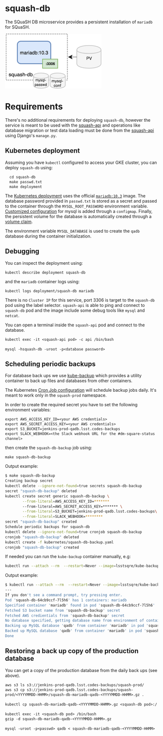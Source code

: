 # squash-db

The SQuaSH DB microservice provides a persistent installation of `mariadb` for SQuaSH.

![SQuaSH DB microservice](squash-db.png)

# Requirements

There's no additional requirements for deploying `squash-db`, however the service is meant to be used with the [squash-api](https://github.com/lsst-sqre/squash-api) and operations like database migration or test data loading must be done from the [squash-api](https://github.com/lsst-sqre/squash-api) using Django's `manage.py`.

## Kubernetes deployment

Assuming you have `kubectl` configured to access your GKE cluster, you can deploy `squash-db` using:

```
  cd squash-db
  make passwd.txt
  make deployment
```

The [Kubernetes deployment](kubernetes/deployment.yaml) uses the official [`mariadb:10.3`](https://hub.docker.com/_/mariadb/) image. The
database password provided in `passwd.txt` is stored as a secret and passed to the container through the `MYSQL_ROOT_PASSWORD` environment variable. [Customized configuration](kubernetes/mysql) 
for mysql is added through a `configmap`. Finally, the persistent volume for the database is automatically created through a [volume claim](kubernetes/persistent_volume_claim.yaml).  

The environment variable `MYSQL_DATABASE` is used to create the `qadb` database during the container initialization.

## Debugging

You can inspect the deployment using:

```
kubectl describe deployment squash-db
``` 

and the `mariadb` container logs using:

```
kubectl logs deployment/squash-db mariadb
```

There is no `Cluster IP` for this service, port 3306 is target to the `squash-db` pod using the label selector. 
`squash-api` is able to ping and connect to `squash-db` pod and the image include some debug tools like `mysql` and `netcat`.

You can open a terminal inside the `squash-api` pod and connect to the database.

```
kubectl exec -it <squash-api pod> -c api /bin/bash

mysql -hsquash-db -uroot -p<database password>
```

## Scheduling periodic backups

For database back ups we use [kube-backup](https://github.com/lsst-sqre/kube-backup) which provides a utility container to back up files and databases from other containers.

The Kubernetes [Cron Job configuration](https://github.com/lsst-sqre/squash-db/kubernetes/squash-db-backup.yaml) will schedule backup jobs daily. It's meant to work only in the `squash-prod` namespace.  

In order to create the required secret you have to set the following environment variables:

```
export AWS_ACCESS_KEY_ID=<your AWS credentials>
export AWS_SECRET_ACCESS_KEY=<your AWS credentials>
export S3_BUCKET=jenkins-prod-qadb.lsst.codes-backups
export SLACK_WEBHOOK=<the Slack webhook URL for the #dm-square-status channel>
```

then create the `squash-db-backup` job using:

```
make squash-db-backup
```

Output example:

```bash
$ make squash-db-backup
Creating backup secret
kubectl delete --ignore-not-found=true secrets squash-db-backup
secret "squash-db-backup" deleted
kubectl create secret generic squash-db-backup \
        --from-literal=AWS_ACCESS_KEY_ID=*******
        --from-literal=AWS_SECRET_ACCESS_KEY=******* \
        --from-literal=S3_BUCKET=jenkins-prod-qadb.lsst.codes-backups\
        --from-literal=SLACK_WEBHOOK=******** 
secret "squash-db-backup" created
Schedule periodic backups for squash-db
kubectl delete --ignore-not-found=true cronjob squash-db-backup
cronjob "squash-db-backup" deleted
kubectl create -f kubernetes/squash-db-backup.yaml
cronjob "squash-db-backup" created
```

If needed you can run the `kube-backup` container manually, e.g:
 
```bash
kubectl run --attach --rm  --restart=Never --image=lsstsqre/kube-backup:latest squash-db-backup -- --task=backup-mysql-exec --namespace=squash-prod --secret=squash-db-backup --pod=<squash-db pod> --container=mariadb
```

Output example:

```bash
$ kubectl run --attach --rm  --restart=Never --image=lsstsqre/kube-backup:latest squash-db-backup -- --task=backup-mysql-exec --namespace=squash-prod --secret=squash-db-backup --pod=squash-db-64cb9ccf-7l5h6 --container=mariadb
---
If you don't see a command prompt, try pressing enter.
Pod 'squash-db-64cb9ccf-7l5h6' has 1 containers: mariadb
Specified container 'mariadb' found in pod 'squash-db-64cb9ccf-7l5h6'
Fetched S3 bucket name from 'squash-db-backup' secret
Fetched AWS credientials from 'squash-db-backup' secret
No database specified, getting database name from environment of container 'mariadb'
Backing up MySQL database 'qadb' from container 'mariadb' in pod 'squash-db-64cb9ccf-7l5h6' to 's3://jenkins-prod-qadb.lsst.codes-backups/squash-prod/20171106-2208/squash-db-64cb9ccf-7l5h6-mariadb-qadb-20171106-2208.gz'
Backed up MySQL database 'qadb' from container 'mariadb' in pod 'squash-db-64cb9ccf-7l5h6' to 's3://jenkins-prod-qadb.lsst.codes-backups/squash-prod/20171106-2208/squash-db-64cb9ccf-7l5h6-mariadb-qadb-20171106-2208.gz'
Done
```


## Restoring a back up copy of the production database

You can get a copy of the production database from the daily back ups (see above).

```
aws s3 ls s3://jenkins-prod-qadb.lsst.codes-backups/squash-prod/
aws s3 cp s3://jenkins-prod-qadb.lsst.codes-backups/squash-prod/<YYYYMMDD-HHMM>/squash-db-mariadb-qadb-<YYYYMMDD-HHMM>.gz .
 
kubectl cp squash-db-mariadb-qadb-<YYYYMMDD-HHMM>.gz <squash-db pod>:/
 
kubectl exec -it <squash-db pod> /bin/bash
gzip -d squash-db-mariadb-qadb-<YYYYMMDD-HHMM>.gz 
 
mysql -uroot -p<passwd> qadb < squash-db-mariadb-qadb-<YYYYMMDD-HHMM>
```
